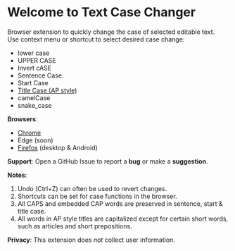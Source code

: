 # Welcome to Text Case Changer
Browser extension to quickly change the case of selected editable text.   
Use context menu or shortcut to select desired case change:
* lower case
* UPPER CASE
* Invert cASE
* Sentence Case.
* Start Case
* <ins>Title Case (AP style)</ins>
* camelCase
* snake_case

**Browsers**:
* [Chrome](https://chromewebstore.google.com/detail/text-case-changer/aobkalbmldighbgdmnlofchhfhcncjnc?hl=en)
* Edge (soon)
* [Firefox](https://addons.mozilla.org/en-US/firefox/addon/text-case-changer/) (desktop & Android)

**Support**: Open a GitHub Issue to report a **bug** or make a **suggestion**.

**Notes**:
1. Undo (Ctrl+Z) can often be used to revert changes.
2. Shortcuts can be set for case functions in the browser.
3. All CAPS and embedded CAP words are preserved in sentence, start & title case.
4. All words in AP style titles are capitalized except for certain short words, such as articles and short prepositions.

**Privacy**: This extension does _not_ collect user information.
